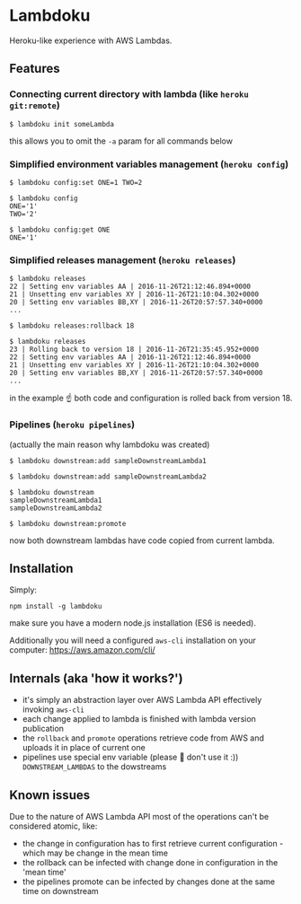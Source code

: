 # Lambdoku

Heroku-like experience with AWS Lambdas.

## Features

### Connecting current directory with lambda (like `heroku git:remote`)

```
$ lambdoku init someLambda
```

this allows you to omit the `-a` param for all commands below


### Simplified environment variables management (`heroku config`)

```
$ lambdoku config:set ONE=1 TWO=2

$ lambdoku config
ONE='1'
TWO='2'

$ lambdoku config:get ONE
ONE='1'
```

### Simplified releases management (`heroku releases`)

```
$ lambdoku releases
22 | Setting env variables AA | 2016-11-26T21:12:46.894+0000
21 | Unsetting env variables XY | 2016-11-26T21:10:04.302+0000
20 | Setting env variables BB,XY | 2016-11-26T20:57:57.340+0000
...

$ lambdoku releases:rollback 18

$ lambdoku releases
23 | Rolling back to version 18 | 2016-11-26T21:35:45.952+0000
22 | Setting env variables AA | 2016-11-26T21:12:46.894+0000
21 | Unsetting env variables XY | 2016-11-26T21:10:04.302+0000
20 | Setting env variables BB,XY | 2016-11-26T20:57:57.340+0000
...
```

in the example :point_up: both code and configuration is rolled back from version 18.

### Pipelines (`heroku pipelines`)

(actually the main reason why lambdoku was created)

```
$ lambdoku downstream:add sampleDownstreamLambda1

$ lambdoku downstream:add sampleDownstreamLambda2

$ lambdoku downstream
sampleDownstreamLambda1
sampleDownstreamLambda2

$ lambdoku downstream:promote
```

now both downstream lambdas have code copied from current lambda.

## Installation

Simply:
```
npm install -g lambdoku
```

make sure you have a modern node.js installation (ES6 is needed). 

Additionally you will need a configured `aws-cli` installation on your computer: https://aws.amazon.com/cli/

## Internals (aka 'how it works?')
 * it's simply an abstraction layer over AWS Lambda API effectively invoking `aws-cli`
 * each change applied to lambda is finished with lambda version publication
 * the `rollback` and `promote` operations retrieve code from AWS and uploads it in place of current one
 * pipelines use special env variable (please :pray: don't use it :)) `DOWNSTREAM_LAMBDAS` to the dowstreams

## Known issues

Due to the nature of AWS Lambda API most of the operations can't be considered atomic, like:
  * the change in configuration has to first retrieve current configuration - which may be change in the mean time
  * the rollback can be infected with change done in configuration in the 'mean time'
  * the pipelines promote can be infected by changes done at the same time on downstream
